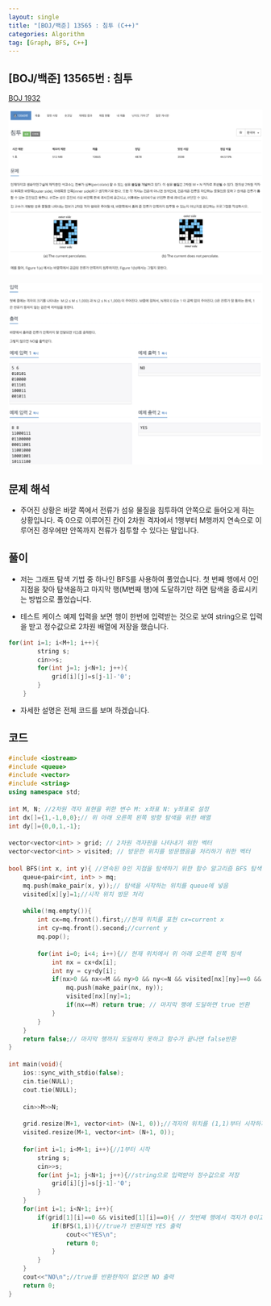 ```yaml
---
layout: single
title: "[BOJ/백준] 13565 : 침투 (C++)"
categories: Algorithm
tag: [Graph, BFS, C++]
---
```


## [BOJ/백준] 13565번 : 침투 
[BOJ 1932](https://www.acmicpc.net/problem/13565)

![Alt text](/assets/images/13565_1.png)

![Alt text](/assets/images/13565_2.png)

## 문제 해석
- 주어진 상황은 바깥 쪽에서 전류가 섬유 물질을 침투하여 안쪽으로 들어오게 하는 상황입니다. 즉 0으로 이루어진 칸이 2차원 격자에서 1행부터 M행까지 연속으로 이루어진 경우에만 안쪽까지 전류가 침투할 수 있다는 말입니다.

## 풀이
- 저는 그래프 탐색 기법 중 하나인 BFS를 사용하여 풀었습니다. 첫 번째 행에서 0인 지점을 찾아 탐색을하고 마지막 행(M번째 행)에 도달하기만 하면 탐색을 종료시키는 방법으로 풀었습니다.

- 테스트 케이스 예제 입력을 보면 행이 한번에 입력받는 것으로 보여 string으로 입력을 받고 정수값으로 2차원 배열에 저장을 했습니다.

```cpp
for(int i=1; i<M+1; i++){
        string s;
        cin>>s;
        for(int j=1; j<N+1; j++){
            grid[i][j]=s[j-1]-'0';
        }
    }
```

- 자세한 설명은 전체 코드를 보며 하겠습니다.


## 코드

```cpp
#include <iostream>
#include <queue>
#include <vector>
#include <string>
using namespace std;

int M, N; //2차원 격자 표현을 위한 변수 M: x좌표 N: y좌표로 설정
int dx[]={1,-1,0,0};// 위 아래 오른쪽 왼쪽 방향 탐색을 위한 배열
int dy[]={0,0,1,-1};

vector<vector<int> > grid; // 2차원 격자판을 나타내기 위한 벡터
vector<vector<int> > visited; // 방문한 위치를 방문했음을 처리하기 위한 벡터

bool BFS(int x, int y){ //연속된 0인 지점을 탐색하기 위한 함수 알고리즘 BFS 탐색
    queue<pair<int, int> > mq;
    mq.push(make_pair(x, y));// 탐색을 시작하는 위치를 queue에 넣음
    visited[x][y]=1;//시작 위치 방문 처리

    while(!mq.empty()){
        int cx=mq.front().first;//현재 위치를 표현 cx=current x
        int cy=mq.front().second;//current y
        mq.pop();

        for(int i=0; i<4; i++){// 현재 위치에서 위 아래 오른쪽 왼쪽 탐색
            int nx = cx+dx[i];
            int ny = cy+dy[i];
            if(nx>0 && nx<=M && ny>0 && ny<=N && visited[nx][ny]==0 && grid[nx][ny]==0){//격자에 벗어나지 않고 다음 위치가 0이며, 방문하지 않은 위치이면 탐색 진행
                mq.push(make_pair(nx, ny));
                visited[nx][ny]=1;
                if(nx==M) return true; // 마지막 행에 도달하면 true 반환
            }
        }
    }
    return false;// 마지막 행까지 도달하지 못하고 함수가 끝나면 false반환
}

int main(void){
    ios::sync_with_stdio(false);
    cin.tie(NULL);
    cout.tie(NULL);

    cin>>M>>N;

    grid.resize(M+1, vector<int> (N+1, 0));//격자의 위치를 (1,1)부터 시작하기 위해서 M+1, N+1 로 초기화
    visited.resize(M+1, vector<int> (N+1, 0));

    for(int i=1; i<M+1; i++){//1부터 시작
        string s;
        cin>>s;
        for(int j=1; j<N+1; j++){//string으로 입력받아 정수값으로 저장
            grid[i][j]=s[j-1]-'0';
        }
    }
    for(int i=1; i<N+1; i++){
        if(grid[1][i]==0 && visited[1][i]==0){ // 첫번째 행에서 격자가 0이고 방문하지 않은 곳이면 BFS 탐색 진행
            if(BFS(1,i)){//true가 반환되면 YES 출력
                cout<<"YES\n";
                return 0;
            }
        }
    }
    cout<<"NO\n";//true를 반환한적이 없으면 NO 출력
    return 0;
}
```